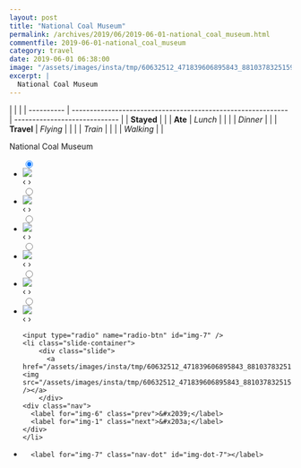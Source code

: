 ```yaml
---
layout: post
title: "National Coal Museum"
permalink: /archives/2019/06/2019-06-01-national_coal_museum.html
commentfile: 2019-06-01-national_coal_museum
category: travel
date: 2019-06-01 06:38:00
image: "/assets/images/insta/tmp/60632512_471839606895843_8810378325159234306_n_17993939050228439.jpg"
excerpt: |
  National Coal Museum
---
```


|            |                                                              |
| ---------- | ------------------------------------------------------------ | ----------------------------- |
| **Stayed** |  |
| **Ate**    | _Lunch_                                                      |          |
|            | _Dinner_                                                     |          |
| **Travel** | _Flying_                                                     |          |
|            | _Train_                                                      |          |
|            | _Walking_                                                    |          |


National Coal Museum


<ul class="slides">
    <input type="radio" name="radio-btn" id="img-1" checked="checked" />
    <li class="slide-container">
        <div class="slide">
          <a href="/assets/images/insta/tmp/61669864_1285297234952074_3368353348090077552_n_17969814073271581.jpg"><img src="/assets/images/insta/tmp/61669864_1285297234952074_3368353348090077552_n_17969814073271581.jpg" /></a>
        </div>
    <div class="nav">
      <label for="img-7" class="prev">&#x2039;</label>
      <label for="img-2" class="next">&#x203a;</label>
    </div>
    </li>
        <input type="radio" name="radio-btn" id="img-2"  />
    <li class="slide-container">
        <div class="slide">
          <a href="/assets/images/insta/tmp/60600274_366737157290455_4308705672328690662_n_18003903562213663.jpg"><img src="/assets/images/insta/tmp/60600274_366737157290455_4308705672328690662_n_18003903562213663.jpg" /></a>
        </div>
    <div class="nav">
      <label for="img-1" class="prev">&#x2039;</label>
      <label for="img-3" class="next">&#x203a;</label>
    </div>
    </li>
        <input type="radio" name="radio-btn" id="img-3"  />
    <li class="slide-container">
        <div class="slide">
          <a href="/assets/images/insta/tmp/61783430_119462539271883_6866549193885863148_n_18071668063059377.jpg"><img src="/assets/images/insta/tmp/61783430_119462539271883_6866549193885863148_n_18071668063059377.jpg" /></a>
        </div>
    <div class="nav">
      <label for="img-2" class="prev">&#x2039;</label>
      <label for="img-4" class="next">&#x203a;</label>
    </div>
    </li>
        <input type="radio" name="radio-btn" id="img-4"  />
    <li class="slide-container">
        <div class="slide">
          <a href="/assets/images/insta/tmp/62203357_114933516406364_4940871931383536769_n_17855952184431076.jpg"><img src="/assets/images/insta/tmp/62203357_114933516406364_4940871931383536769_n_17855952184431076.jpg" /></a>
        </div>
    <div class="nav">
      <label for="img-3" class="prev">&#x2039;</label>
      <label for="img-5" class="next">&#x203a;</label>
    </div>
    </li>
        <input type="radio" name="radio-btn" id="img-5"  />
    <li class="slide-container">
        <div class="slide">
          <a href="/assets/images/insta/tmp/61039678_680741082379733_24324962256286944_n_18044635669094597.jpg"><img src="/assets/images/insta/tmp/61039678_680741082379733_24324962256286944_n_18044635669094597.jpg" /></a>
        </div>
    <div class="nav">
      <label for="img-4" class="prev">&#x2039;</label>
      <label for="img-6" class="next">&#x203a;</label>
    </div>
    </li>
        <input type="radio" name="radio-btn" id="img-6"  />
    <li class="slide-container">
        <div class="slide">
          <a href="/assets/images/insta/tmp/62158007_172068430465141_7621594944344759685_n_17951613544283720.jpg"><img src="/assets/images/insta/tmp/62158007_172068430465141_7621594944344759685_n_17951613544283720.jpg" /></a>
        </div>
    <div class="nav">
      <label for="img-5" class="prev">&#x2039;</label>
      <label for="img-7" class="next">&#x203a;</label>
    </div>
    </li>
    
    <input type="radio" name="radio-btn" id="img-7" />
    <li class="slide-container">
        <div class="slide">
          <a href="/assets/images/insta/tmp/60632512_471839606895843_8810378325159234306_n_17993939050228439.jpg"><img src="/assets/images/insta/tmp/60632512_471839606895843_8810378325159234306_n_17993939050228439.jpg" /></a>
        </div>
    <div class="nav">
      <label for="img-6" class="prev">&#x2039;</label>
      <label for="img-1" class="next">&#x203a;</label>
    </div>
    </li>
			
<li class="nav-dots">
      <label for="img-1" class="nav-dot" id="img-dot-1"></label>
      <label for="img-2" class="nav-dot" id="img-dot-2"></label>
      <label for="img-3" class="nav-dot" id="img-dot-3"></label>
      <label for="img-4" class="nav-dot" id="img-dot-4"></label>
      <label for="img-5" class="nav-dot" id="img-dot-5"></label>
      <label for="img-6" class="nav-dot" id="img-dot-6"></label>

      <label for="img-7" class="nav-dot" id="img-dot-7"></label>

</li>
</ul>        
             

		